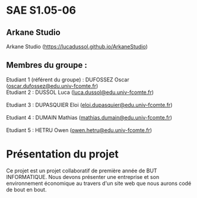 # SAE S1.05-06

## Arkane Studio    

Arkane Studio (https://lucadussol.github.io/ArkaneStudio)

## Membres du groupe :

Etudiant 1 (référent du groupe) : DUFOSSEZ Oscar (oscar.dufossez@edu.univ-fcomte.fr)<br> 
Etudiant 2 : DUSSOL Luca (luca.dussol@edu.univ-fcomte.fr)<br>    
Etudiant 3 : DUPASQUIER Eloi (eloi.dupasquier@edu.univ-fcomte.fr)<br>  
Etudiant 4 : DUMAIN Mathias (mathias.dumain@edu.univ-fcomte.fr)<br>   
Etudiant 5 : HETRU Owen (owen.hetru@edu.univ-fcomte.fr)<br>  

# Présentation du projet

Ce projet est un projet collaboratif de première année de BUT INFORMATIQUE. Nous devons présenter une entreprise
et son environnement économique au travers d'un site web que nous aurons codé de bout en bout. 
